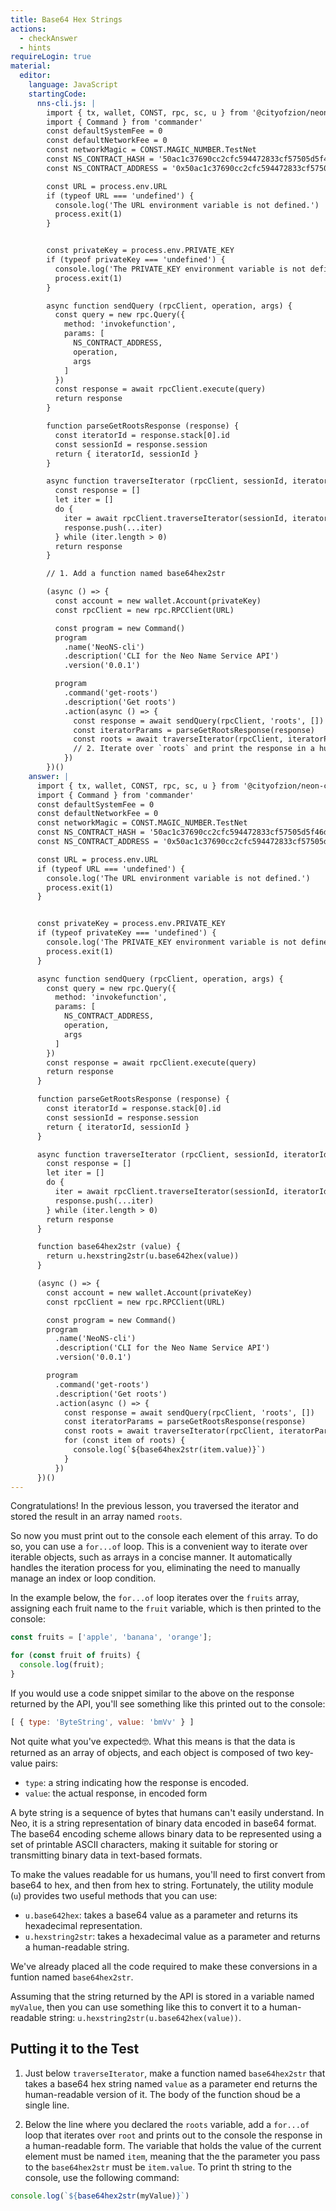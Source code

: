 ```yaml
---
title: Base64 Hex Strings
actions:
  - checkAnswer
  - hints
requireLogin: true
material:
  editor:
    language: JavaScript
    startingCode:
      nns-cli.js: |
        import { tx, wallet, CONST, rpc, sc, u } from '@cityofzion/neon-core'
        import { Command } from 'commander'
        const defaultSystemFee = 0
        const defaultNetworkFee = 0
        const networkMagic = CONST.MAGIC_NUMBER.TestNet
        const NS_CONTRACT_HASH = '50ac1c37690cc2cfc594472833cf57505d5f46de' // Name Service
        const NS_CONTRACT_ADDRESS = '0x50ac1c37690cc2cfc594472833cf57505d5f46de'

        const URL = process.env.URL
        if (typeof URL === 'undefined') {
          console.log('The URL environment variable is not defined.')
          process.exit(1)
        }


        const privateKey = process.env.PRIVATE_KEY
        if (typeof privateKey === 'undefined') {
          console.log('The PRIVATE_KEY environment variable is not defined.')
          process.exit(1)
        }

        async function sendQuery (rpcClient, operation, args) {
          const query = new rpc.Query({
            method: 'invokefunction',
            params: [
              NS_CONTRACT_ADDRESS,
              operation,
              args
            ]
          })
          const response = await rpcClient.execute(query)
          return response
        }

        function parseGetRootsResponse (response) {
          const iteratorId = response.stack[0].id
          const sessionId = response.session
          return { iteratorId, sessionId }
        }

        async function traverseIterator (rpcClient, sessionId, iteratorId, pageSize) {
          const response = []
          let iter = []
          do {
            iter = await rpcClient.traverseIterator(sessionId, iteratorId, pageSize)
            response.push(...iter)
          } while (iter.length > 0)
          return response
        }

        // 1. Add a function named base64hex2str

        (async () => {
          const account = new wallet.Account(privateKey)
          const rpcClient = new rpc.RPCClient(URL)

          const program = new Command()
          program
            .name('NeoNS-cli')
            .description('CLI for the Neo Name Service API')
            .version('0.0.1')

          program
            .command('get-roots')
            .description('Get roots')
            .action(async () => {
              const response = await sendQuery(rpcClient, 'roots', [])
              const iteratorParams = parseGetRootsResponse(response)
              const roots = await traverseIterator(rpcClient, iteratorParams.sessionId, iteratorParams.iteratorId, 10)
              // 2. Iterate over `roots` and print the response in a human readable form.
            })
        })()
    answer: |
      import { tx, wallet, CONST, rpc, sc, u } from '@cityofzion/neon-core'
      import { Command } from 'commander'
      const defaultSystemFee = 0
      const defaultNetworkFee = 0
      const networkMagic = CONST.MAGIC_NUMBER.TestNet
      const NS_CONTRACT_HASH = '50ac1c37690cc2cfc594472833cf57505d5f46de' // Name Service
      const NS_CONTRACT_ADDRESS = '0x50ac1c37690cc2cfc594472833cf57505d5f46de'

      const URL = process.env.URL
      if (typeof URL === 'undefined') {
        console.log('The URL environment variable is not defined.')
        process.exit(1)
      }


      const privateKey = process.env.PRIVATE_KEY
      if (typeof privateKey === 'undefined') {
        console.log('The PRIVATE_KEY environment variable is not defined.')
        process.exit(1)
      }

      async function sendQuery (rpcClient, operation, args) {
        const query = new rpc.Query({
          method: 'invokefunction',
          params: [
            NS_CONTRACT_ADDRESS,
            operation,
            args
          ]
        })
        const response = await rpcClient.execute(query)
        return response
      }

      function parseGetRootsResponse (response) {
        const iteratorId = response.stack[0].id
        const sessionId = response.session
        return { iteratorId, sessionId }
      }

      async function traverseIterator (rpcClient, sessionId, iteratorId, pageSize) {
        const response = []
        let iter = []
        do {
          iter = await rpcClient.traverseIterator(sessionId, iteratorId, pageSize)
          response.push(...iter)
        } while (iter.length > 0)
        return response
      }

      function base64hex2str (value) {
        return u.hexstring2str(u.base642hex(value))
      }

      (async () => {
        const account = new wallet.Account(privateKey)
        const rpcClient = new rpc.RPCClient(URL)

        const program = new Command()
        program
          .name('NeoNS-cli')
          .description('CLI for the Neo Name Service API')
          .version('0.0.1')

        program
          .command('get-roots')
          .description('Get roots')
          .action(async () => {
            const response = await sendQuery(rpcClient, 'roots', [])
            const iteratorParams = parseGetRootsResponse(response)
            const roots = await traverseIterator(rpcClient, iteratorParams.sessionId, iteratorParams.iteratorId, 10)
            for (const item of roots) {
              console.log(`${base64hex2str(item.value)}`)
            }
          })
      })()
---
```


Congratulations! In the previous lesson, you traversed the iterator and stored the result in an array named `roots`.

So now you must print out to the console each element of this array. To do so, you can use a `for...of` loop. This is a convenient way to iterate over iterable objects, such as arrays in a concise manner. It automatically handles the iteration process for you, eliminating the need to manually manage an index or loop condition.

In the example below, the `for...of` loop iterates over the `fruits` array, assigning each fruit name to the `fruit` variable, which is then printed to the console:

```js
const fruits = ['apple', 'banana', 'orange'];

for (const fruit of fruits) {
  console.log(fruit);
}
```

If you would use a code snippet similar to the above on the response returned by the API, you'll see something like this printed out to the console:

```js
[ { type: 'ByteString', value: 'bmVv' } ]
```

Not quite what you've expected🤓. What this means is that the data is returned as an array of objects, and each object is composed of two key-value pairs:

- `type`: a string indicating how the response is encoded.
- `value`: the actual response, in encoded form

A byte string is a sequence of bytes that humans can't easily understand. In Neo, it is a string representation of binary data encoded in base64 format. The base64 encoding scheme allows binary data to be represented using a set of printable ASCII characters, making it suitable for storing or transmitting binary data in text-based formats.

To make the values readable for us humans, you'll need to first convert from base64 to hex, and then from hex to string. Fortunately, the utility module (`u`) provides two useful methods that you can use:

- `u.base642hex`: takes a base64 value as a parameter and returns its hexadecimal representation.
- `u.hexstring2str`: takes a hexadecimal value as a parameter and returns a human-readable string.

We've already placed all the code required to make these conversions in a funtion named `base64hex2str`.

Assuming that the string returned by the API is stored in a variable named `myValue`, then you can use something like this to convert it to a human-readable string: `u.hexstring2str(u.base642hex(value))`.

## Putting it to the Test

1. Just below `traverseIterator`, make a function named `base64hex2str` that takes a base64 hex string named `value` as a parameter end returns the human-readable version of it. The body of the function shoud be a single line.

2. Below the line where you declared the `roots` variable, add a `for...of` loop that iterates over `root` and prints out to the console the response in a human-readable form. The variable that holds the value of the current element must be named `item`, meaning that the the parameter you pass to the `base64hex2str` must be `item.value`. To print th string to the console, use the following command:

```js
console.log(`${base64hex2str(myValue)}`)
```
